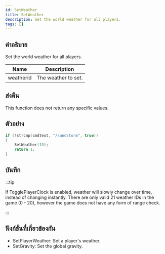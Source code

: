 ```yaml
---
id: SetWeather
title: SetWeather
description: Set the world weather for all players.
tags: []
---
```


## คำอธิบาย

Set the world weather for all players.

| Name      | Description         |
| --------- | ------------------- |
| weatherid | The weather to set. |

## ส่งคืน

This function does not return any specific values.

## ตัวอย่าง

```c
if (!strcmp(cmdtext, "/sandstorm", true))
{
    SetWeather(19);
    return 1;
}
```

## บันทึก

:::tip

If TogglePlayerClock is enabled, weather will slowly change over time, instead of changing instantly. There are only valid 21 weather IDs in the game (0 - 20), however the game does not have any form of range check.

:::

## ฟังก์ชั่นที่เกี่ยวข้องกัน

- SetPlayerWeather: Set a player's weather.
- SetGravity: Set the global gravity.
